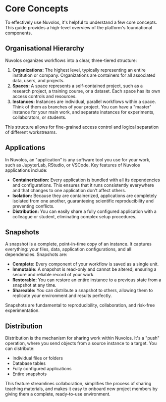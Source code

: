 # Core Concepts

To effectively use Nuvolos, it's helpful to understand a few core concepts. This guide provides a high-level overview of the platform's foundational components.

## Organisational Hierarchy

Nuvolos organizes workflows into a clear, three-tiered structure:

1.  **Organizations:** The highest level, typically representing an entire institution or company. Organizations are containers for all associated data, users, and projects.
2.  **Spaces:** A space represents a self-contained project, such as a research project, a training course, or a dataset. Each space has its own access controls and resources.
3.  **Instances:** Instances are individual, parallel workflows within a space. Think of them as branches of your project. You can have a "master" instance for your main work, and separate instances for experiments, collaborators, or students.

This structure allows for fine-grained access control and logical separation of different workstreams.

## Applications

In Nuvolos, an "application" is any software tool you use for your work, such as JupyterLab, RStudio, or VSCode. Key features of Nuvolos applications include:

*   **Containerization:** Every application is bundled with all its dependencies and configurations. This ensures that it runs consistently everywhere and that changes to one application don't affect others.
*   **Isolation:** Because they are containerized, applications are completely isolated from one another, guaranteeing scientific reproducibility and preventing conflicts.
*   **Distribution:** You can easily share a fully configured application with a colleague or student, eliminating complex setup procedures.

## Snapshots

A snapshot is a complete, point-in-time copy of an instance. It captures everything: your files, data, application configurations, and all dependencies. Snapshots are:

*   **Complete:** Every component of your workflow is saved as a single unit.
*   **Immutable:** A snapshot is read-only and cannot be altered, ensuring a secure and reliable record of your work.
*   **Restorable:** You can restore an entire instance to a previous state from a snapshot at any time.
*   **Shareable:** You can distribute a snapshot to others, allowing them to replicate your environment and results perfectly.

Snapshots are fundamental to reproducibility, collaboration, and risk-free experimentation.

## Distribution

Distribution is the mechanism for sharing work within Nuvolos. It's a "push" operation, where you send objects from a source instance to a target. You can distribute:

*   Individual files or folders
*   Database tables
*   Fully configured applications
*   Entire snapshots

This feature streamlines collaboration, simplifies the process of sharing teaching materials, and makes it easy to onboard new project members by giving them a complete, ready-to-use environment.
